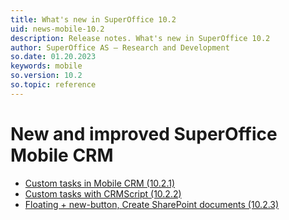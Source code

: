 ```yaml
---
title: What's new in SuperOffice 10.2
uid: news-mobile-10.2
description: Release notes. What's new in SuperOffice 10.2
author: SuperOffice AS – Research and Development
so.date: 01.20.2023
keywords: mobile
so.version: 10.2
so.topic: reference
---
```


# New and improved SuperOffice Mobile CRM

* [Custom tasks in Mobile CRM (10.2.1)][1]
* [Custom tasks with CRMScript (10.2.2)][2]
* [Floating + new-button, Create SharePoint documents (10.2.3)][3]

<!-- Referenced links-->
[1]: 10.2.1-update.md
[2]: 10.2.2-update.md
[3]: 10.2.3-update.md
